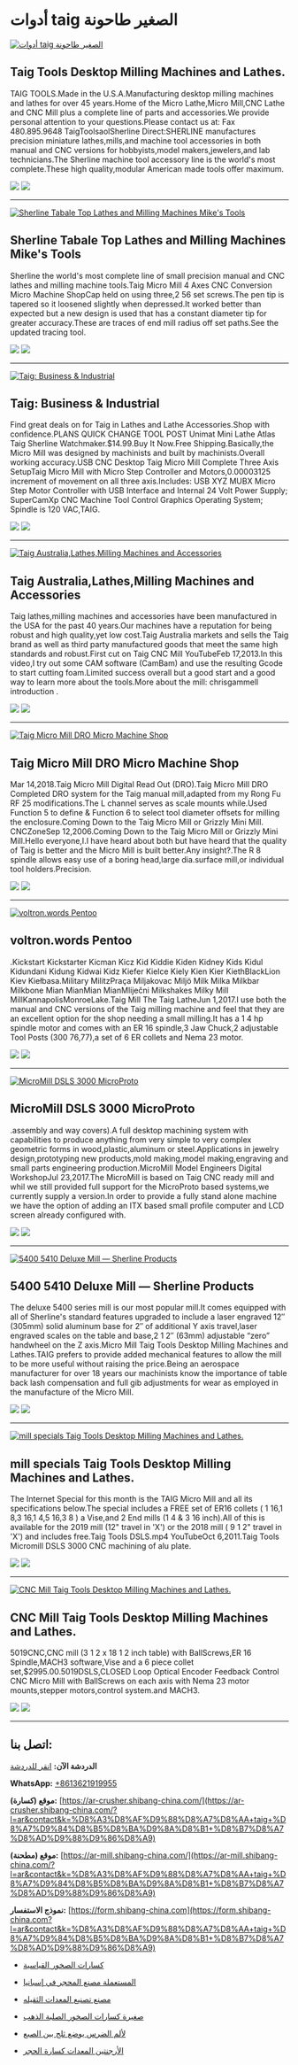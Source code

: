 # أدوات taig الصغير طاحونة

<a href="https://swt.shibang-china.com/?l=ar&img&k=%D8%A3%D8%AF%D9%88%D8%A7%D8%AA+taig+%D8%A7%D9%84%D8%B5%D8%BA%D9%8A%D8%B1+%D8%B7%D8%A7%D8%AD%D9%88%D9%86%D8%A9" target="_blank">![أدوات taig الصغير طاحونة](http://static.shibang-china.com/all-800x300/1087.jpg)</a>

## Taig Tools Desktop Milling Machines and Lathes.
TAIG TOOLS.Made in the U.S.A.Manufacturing desktop milling machines and lathes for over 45 years.Home of the Micro Lathe,Micro Mill,CNC Lathe and CNC Mill plus a complete line of parts and accessories.We provide personal attention to your questions.Please contact us at: Fax 480.895.9648 TaigToolsaolSherline Direct:SHERLINE manufactures precision miniature lathes,mills,and machine tool accessories in both manual and CNC versions for hobbyists,model makers,jewelers,and lab technicians.The Sherline machine tool accessory line is the world&#39;s most complete.These high quality,modular American made tools offer maximum.


<a href="https://whatsapp.shibangsoft.com/WhatsApp.php" target="_blank" title="WhatsApp">![](http://static.shibang-china.com/icon/whatsapp.png)</a> <a href="https://swt.shibang-china.com/?l=ar&icon&k=%D8%A3%D8%AF%D9%88%D8%A7%D8%AA+taig+%D8%A7%D9%84%D8%B5%D8%BA%D9%8A%D8%B1+%D8%B7%D8%A7%D8%AD%D9%88%D9%86%D8%A9" target="_blank">![](http://static.shibang-china.com/icon/chat-ar.png)</a>

---

<a href="https://swt.shibang-china.com/?l=ar&img&k=%D8%A3%D8%AF%D9%88%D8%A7%D8%AA+taig+%D8%A7%D9%84%D8%B5%D8%BA%D9%8A%D8%B1+%D8%B7%D8%A7%D8%AD%D9%88%D9%86%D8%A9" target="_blank">![Sherline Tabale Top Lathes and Milling Machines Mike&#39;s Tools](http://static.shibang-china.com/all-800x300/870.jpg)</a>

## Sherline Tabale Top Lathes and Milling Machines Mike&#39;s Tools
Sherline the world&#39;s most complete line of small precision manual and CNC lathes and milling machine tools.Taig Micro Mill 4 Axes CNC Conversion Micro Machine ShopCap held on using three,2 56 set screws.The pen tip is tapered so it loosened slightly when depressed.It worked better than expected but a new design is used that has a constant diameter tip for greater accuracy.These are traces of end mill radius off set paths.See the updated tracing tool.


<a href="https://whatsapp.shibangsoft.com/WhatsApp.php" target="_blank" title="WhatsApp">![](http://static.shibang-china.com/icon/whatsapp.png)</a> <a href="https://swt.shibang-china.com/?l=ar&icon&k=%D8%A3%D8%AF%D9%88%D8%A7%D8%AA+taig+%D8%A7%D9%84%D8%B5%D8%BA%D9%8A%D8%B1+%D8%B7%D8%A7%D8%AD%D9%88%D9%86%D8%A9" target="_blank">![](http://static.shibang-china.com/icon/chat-ar.png)</a>

---

<a href="https://swt.shibang-china.com/?l=ar&img&k=%D8%A3%D8%AF%D9%88%D8%A7%D8%AA+taig+%D8%A7%D9%84%D8%B5%D8%BA%D9%8A%D8%B1+%D8%B7%D8%A7%D8%AD%D9%88%D9%86%D8%A9" target="_blank">![Taig: Business &amp; Industrial](http://static.shibang-china.com/all-800x300/1307.jpg)</a>

## Taig: Business &amp; Industrial
Find great deals on for Taig in Lathes and Lathe Accessories.Shop with confidence.PLANS QUICK CHANGE TOOL POST Unimat Mini Lathe Atlas Taig Sherline Watchmaker.$14.99.Buy It Now.Free Shipping.Basically,the Micro Mill was designed by machinists and built by machinists.Overall working accuracy.USB CNC Desktop Taig Micro Mill Complete Three Axis SetupTaig Micro Mill with Micro Step Controller and Motors,0.00003125 increment of movement on all three axis.Includes: USB XYZ MUBX Micro Step Motor Controller with USB Interface and Internal 24 Volt Power Supply; SuperCamXp CNC Machine Tool Control Graphics Operating System; Spindle is 120 VAC,TAIG.


<a href="https://whatsapp.shibangsoft.com/WhatsApp.php" target="_blank" title="WhatsApp">![](http://static.shibang-china.com/icon/whatsapp.png)</a> <a href="https://swt.shibang-china.com/?l=ar&icon&k=%D8%A3%D8%AF%D9%88%D8%A7%D8%AA+taig+%D8%A7%D9%84%D8%B5%D8%BA%D9%8A%D8%B1+%D8%B7%D8%A7%D8%AD%D9%88%D9%86%D8%A9" target="_blank">![](http://static.shibang-china.com/icon/chat-ar.png)</a>

---

<a href="https://swt.shibang-china.com/?l=ar&img&k=%D8%A3%D8%AF%D9%88%D8%A7%D8%AA+taig+%D8%A7%D9%84%D8%B5%D8%BA%D9%8A%D8%B1+%D8%B7%D8%A7%D8%AD%D9%88%D9%86%D8%A9" target="_blank">![Taig Australia,Lathes,Milling Machines and Accessories](http://static.shibang-china.com/all-800x300/639.jpg)</a>

## Taig Australia,Lathes,Milling Machines and Accessories
Taig lathes,milling machines and accessories have been manufactured in the USA for the past 40 years.Our machines have a reputation for being robust and high quality,yet low cost.Taig Australia markets and sells the Taig brand as well as third party manufactured goods that meet the same high standards and robust.First cut on Taig CNC Mill YouTubeFeb 17,2013.In this video,I try out some CAM software (CamBam) and use the resulting Gcode to start cutting foam.Limited success overall but a good start and a good way to learn more about the tools.More about the mill: chrisgammell introduction .


<a href="https://whatsapp.shibangsoft.com/WhatsApp.php" target="_blank" title="WhatsApp">![](http://static.shibang-china.com/icon/whatsapp.png)</a> <a href="https://swt.shibang-china.com/?l=ar&icon&k=%D8%A3%D8%AF%D9%88%D8%A7%D8%AA+taig+%D8%A7%D9%84%D8%B5%D8%BA%D9%8A%D8%B1+%D8%B7%D8%A7%D8%AD%D9%88%D9%86%D8%A9" target="_blank">![](http://static.shibang-china.com/icon/chat-ar.png)</a>

---

<a href="https://swt.shibang-china.com/?l=ar&img&k=%D8%A3%D8%AF%D9%88%D8%A7%D8%AA+taig+%D8%A7%D9%84%D8%B5%D8%BA%D9%8A%D8%B1+%D8%B7%D8%A7%D8%AD%D9%88%D9%86%D8%A9" target="_blank">![Taig Micro Mill DRO Micro Machine Shop](http://static.shibang-china.com/all-800x300/27.jpg)</a>

## Taig Micro Mill DRO Micro Machine Shop
Mar 14,2018.Taig Micro Mill Digital Read Out (DRO).Taig Micro Mill DRO Completed DRO system for the Taig manual mill,adapted from my Rong Fu RF 25 modifications.The L channel serves as scale mounts while.Used Function 5 to define &amp; Function 6 to select tool diameter offsets for milling the enclosure.Coming Down to the Taig Micro Mill or Grizzly Mini Mill. CNCZoneSep 12,2006.Coming Down to the Taig Micro Mill or Grizzly Mini Mill.Hello everyone,I.I have heard about both but have heard that the quality of Taig is better and the Micro Mill is built better.Any insight?.The R 8 spindle allows easy use of a boring head,large dia.surface mill,or individual tool holders.Precision.


<a href="https://whatsapp.shibangsoft.com/WhatsApp.php" target="_blank" title="WhatsApp">![](http://static.shibang-china.com/icon/whatsapp.png)</a> <a href="https://swt.shibang-china.com/?l=ar&icon&k=%D8%A3%D8%AF%D9%88%D8%A7%D8%AA+taig+%D8%A7%D9%84%D8%B5%D8%BA%D9%8A%D8%B1+%D8%B7%D8%A7%D8%AD%D9%88%D9%86%D8%A9" target="_blank">![](http://static.shibang-china.com/icon/chat-ar.png)</a>

---

<a href="https://swt.shibang-china.com/?l=ar&img&k=%D8%A3%D8%AF%D9%88%D8%A7%D8%AA+taig+%D8%A7%D9%84%D8%B5%D8%BA%D9%8A%D8%B1+%D8%B7%D8%A7%D8%AD%D9%88%D9%86%D8%A9" target="_blank">![voltron.words Pentoo](http://static.shibang-china.com/all-800x300/1199.jpg)</a>

## voltron.words Pentoo
.Kickstart Kickstarter Kicman Kicz Kid Kiddie Kiden Kidney Kids Kidul Kidundani Kidung Kidwai Kidz Kiefer Kielce Kiely Kien Kier KiethBlackLion Kiev Kiełbasa.Military MilitzPraça Miljakovac Miljö Milk Milka Milkbar Milkbone Mian MianMian MianMliječni Milkshakes Milky Mill MillKannapolisMonroeLake.Taig Mill The Taig LatheJun 1,2017.I use both the manual and CNC versions of the Taig milling machine and feel that they are an excellent option for the shop needing a small milling.It has a 1 4 hp spindle motor and comes with an ER 16 spindle,3 Jaw Chuck,2 adjustable Tool Posts (300 76,77),a set of 6 ER collets and Nema 23 motor.


<a href="https://whatsapp.shibangsoft.com/WhatsApp.php" target="_blank" title="WhatsApp">![](http://static.shibang-china.com/icon/whatsapp.png)</a> <a href="https://swt.shibang-china.com/?l=ar&icon&k=%D8%A3%D8%AF%D9%88%D8%A7%D8%AA+taig+%D8%A7%D9%84%D8%B5%D8%BA%D9%8A%D8%B1+%D8%B7%D8%A7%D8%AD%D9%88%D9%86%D8%A9" target="_blank">![](http://static.shibang-china.com/icon/chat-ar.png)</a>

---

<a href="https://swt.shibang-china.com/?l=ar&img&k=%D8%A3%D8%AF%D9%88%D8%A7%D8%AA+taig+%D8%A7%D9%84%D8%B5%D8%BA%D9%8A%D8%B1+%D8%B7%D8%A7%D8%AD%D9%88%D9%86%D8%A9" target="_blank">![MicroMill DSLS 3000 MicroProto](http://static.shibang-china.com/all-800x300/961.jpg)</a>

## MicroMill DSLS 3000 MicroProto
.assembly and way covers).A full desktop machining system with capabilities to produce anything from very simple to very complex geometric forms in wood,plastic,aluminum or steel.Applications in jewelry design,prototyping new products,mold making,model making,engraving and small parts engineering production.MicroMill Model Engineers Digital WorkshopJul 23,2017.The MicroMill is based on Taig CNC ready mill and whil we still provided full support for the MicroProto based systems,we currently supply a version.In order to provide a fully stand alone machine we have the option of adding an ITX based small profile computer and LCD screen already configured with.


<a href="https://whatsapp.shibangsoft.com/WhatsApp.php" target="_blank" title="WhatsApp">![](http://static.shibang-china.com/icon/whatsapp.png)</a> <a href="https://swt.shibang-china.com/?l=ar&icon&k=%D8%A3%D8%AF%D9%88%D8%A7%D8%AA+taig+%D8%A7%D9%84%D8%B5%D8%BA%D9%8A%D8%B1+%D8%B7%D8%A7%D8%AD%D9%88%D9%86%D8%A9" target="_blank">![](http://static.shibang-china.com/icon/chat-ar.png)</a>

---

<a href="https://swt.shibang-china.com/?l=ar&img&k=%D8%A3%D8%AF%D9%88%D8%A7%D8%AA+taig+%D8%A7%D9%84%D8%B5%D8%BA%D9%8A%D8%B1+%D8%B7%D8%A7%D8%AD%D9%88%D9%86%D8%A9" target="_blank">![5400 5410 Deluxe Mill — Sherline Products](http://static.shibang-china.com/all-800x300/540.jpg)</a>

## 5400 5410 Deluxe Mill — Sherline Products
The deluxe 5400 series mill is our most popular mill.It comes equipped with all of Sherline&#39;s standard features upgraded to include a laser engraved 12″ (305mm) solid aluminum base for 2″ of additional Y axis travel,laser engraved scales on the table and base,2 1 2″ (63mm) adjustable “zero” handwheel on the Z axis.Micro Mill Taig Tools Desktop Milling Machines and Lathes.TAIG prefers to provide added mechanical features to allow the mill to be more useful without raising the price.Being an aerospace manufacturer for over 18 years our machinists know the importance of table back lash compensation and full gib adjustments for wear as employed in the manufacture of the Micro Mill.


<a href="https://whatsapp.shibangsoft.com/WhatsApp.php" target="_blank" title="WhatsApp">![](http://static.shibang-china.com/icon/whatsapp.png)</a> <a href="https://swt.shibang-china.com/?l=ar&icon&k=%D8%A3%D8%AF%D9%88%D8%A7%D8%AA+taig+%D8%A7%D9%84%D8%B5%D8%BA%D9%8A%D8%B1+%D8%B7%D8%A7%D8%AD%D9%88%D9%86%D8%A9" target="_blank">![](http://static.shibang-china.com/icon/chat-ar.png)</a>

---

<a href="https://swt.shibang-china.com/?l=ar&img&k=%D8%A3%D8%AF%D9%88%D8%A7%D8%AA+taig+%D8%A7%D9%84%D8%B5%D8%BA%D9%8A%D8%B1+%D8%B7%D8%A7%D8%AD%D9%88%D9%86%D8%A9" target="_blank">![mill specials Taig Tools Desktop Milling Machines and Lathes.](http://static.shibang-china.com/all-800x300/475.jpg)</a>

## mill specials Taig Tools Desktop Milling Machines and Lathes.
The Internet Special for this month is the TAIG Micro Mill and all its specifications below.The special includes a FREE set of ER16 collets ( 1 16,1 8,3 16,1 4,5 16,3 8 ) a Vise,and 2 End mills (1 4 &amp; 3 16 inch).All of this is available for the 2019 mill (12&quot; travel in &#39;X&#39;) or the 2018 mill ( 9 1 2&quot; travel in &#39;X&#39;) and includes free.Taig Tools DSLS.mp4 YouTubeOct 6,2011.Taig Tools Micromill DSLS 3000 CNC machining of alu plate.


<a href="https://whatsapp.shibangsoft.com/WhatsApp.php" target="_blank" title="WhatsApp">![](http://static.shibang-china.com/icon/whatsapp.png)</a> <a href="https://swt.shibang-china.com/?l=ar&icon&k=%D8%A3%D8%AF%D9%88%D8%A7%D8%AA+taig+%D8%A7%D9%84%D8%B5%D8%BA%D9%8A%D8%B1+%D8%B7%D8%A7%D8%AD%D9%88%D9%86%D8%A9" target="_blank">![](http://static.shibang-china.com/icon/chat-ar.png)</a>

---

<a href="https://swt.shibang-china.com/?l=ar&img&k=%D8%A3%D8%AF%D9%88%D8%A7%D8%AA+taig+%D8%A7%D9%84%D8%B5%D8%BA%D9%8A%D8%B1+%D8%B7%D8%A7%D8%AD%D9%88%D9%86%D8%A9" target="_blank">![CNC Mill Taig Tools Desktop Milling Machines and Lathes.](http://static.shibang-china.com/all-800x300/1034.jpg)</a>

## CNC Mill Taig Tools Desktop Milling Machines and Lathes.
5019CNC,CNC mill (3 1 2 x 18 1 2 inch table) with BallScrews,ER 16 Spindle,MACH3 software,Vise and a 6 piece collet set,$2995.00.5019DSLS,CLOSED Loop Optical Encoder Feedback Control CNC Micro Mill with BallScrews on each axis with Nema 23 motor mounts,stepper motors,control system.and MACH3.

<a href="https://whatsapp.shibangsoft.com/WhatsApp.php" target="_blank" title="WhatsApp">![](http://static.shibang-china.com/icon/whatsapp.png)</a> <a href="https://swt.shibang-china.com/?l=ar&icon&k=%D8%A3%D8%AF%D9%88%D8%A7%D8%AA+taig+%D8%A7%D9%84%D8%B5%D8%BA%D9%8A%D8%B1+%D8%B7%D8%A7%D8%AD%D9%88%D9%86%D8%A9" target="_blank">![](http://static.shibang-china.com/icon/chat-ar.png)</a>

---
## اتصل بنا:

**الدردشة الآن:** [انقر للدردشة](https://swt.shibang-china.com?l=ar&contact&k=%D8%A3%D8%AF%D9%88%D8%A7%D8%AA+taig+%D8%A7%D9%84%D8%B5%D8%BA%D9%8A%D8%B1+%D8%B7%D8%A7%D8%AD%D9%88%D9%86%D8%A9)

**WhatsApp:**  [+8613621919955](https://whatsapp.shibangsoft.com/WhatsApp.php)

**موقع (كسارة):** [https://ar-crusher.shibang-china.com/](https://ar-crusher.shibang-china.com/?l=ar&contact&k=%D8%A3%D8%AF%D9%88%D8%A7%D8%AA+taig+%D8%A7%D9%84%D8%B5%D8%BA%D9%8A%D8%B1+%D8%B7%D8%A7%D8%AD%D9%88%D9%86%D8%A9)

**موقع (مطحنة):** [https://ar-mill.shibang-china.com/](https://ar-mill.shibang-china.com/?l=ar&contact&k=%D8%A3%D8%AF%D9%88%D8%A7%D8%AA+taig+%D8%A7%D9%84%D8%B5%D8%BA%D9%8A%D8%B1+%D8%B7%D8%A7%D8%AD%D9%88%D9%86%D8%A9)

**نموذج الاستفسار:** [https://form.shibang-china.com](https://form.shibang-china.com?l=ar&contact&k=%D8%A3%D8%AF%D9%88%D8%A7%D8%AA+taig+%D8%A7%D9%84%D8%B5%D8%BA%D9%8A%D8%B1+%D8%B7%D8%A7%D8%AD%D9%88%D9%86%D8%A9)

* [كسارات الصخور القياسية](../24/%D9%83%D8%B3%D8%A7%D8%B1%D8%A7%D8%AA%20%D8%A7%D9%84%D8%B5%D8%AE%D9%88%D8%B1%20%D8%A7%D9%84%D9%82%D9%8A%D8%A7%D8%B3%D9%8A%D8%A9.md)

* [المستعملة مصنع المحجر في إسبانيا](../25/%D8%A7%D9%84%D9%85%D8%B3%D8%AA%D8%B9%D9%85%D9%84%D8%A9%20%D9%85%D8%B5%D9%86%D8%B9%20%D8%A7%D9%84%D9%85%D8%AD%D8%AC%D8%B1%20%D9%81%D9%8A%20%D8%A5%D8%B3%D8%A8%D8%A7%D9%86%D9%8A%D8%A7.md)

* [مصنع تصنيع المعدات الثقيله](../21/%D9%85%D8%B5%D9%86%D8%B9%20%D8%AA%D8%B5%D9%86%D9%8A%D8%B9%20%D8%A7%D9%84%D9%85%D8%B9%D8%AF%D8%A7%D8%AA%20%D8%A7%D9%84%D8%AB%D9%82%D9%8A%D9%84%D9%87.md)

* [صغيرة كسارات الصخور الصلبة الذهب](../24/%D8%B5%D8%BA%D9%8A%D8%B1%D8%A9%20%D9%83%D8%B3%D8%A7%D8%B1%D8%A7%D8%AA%20%D8%A7%D9%84%D8%B5%D8%AE%D9%88%D8%B1%20%D8%A7%D9%84%D8%B5%D9%84%D8%A8%D8%A9%20%D8%A7%D9%84%D8%B0%D9%87%D8%A8.md)

* [لألم الضرس يوضع ثلج بين الصبع](../21/%D9%84%D8%A3%D9%84%D9%85%20%D8%A7%D9%84%D8%B6%D8%B1%D8%B3%20%D9%8A%D9%88%D8%B6%D8%B9%20%D8%AB%D9%84%D8%AC%20%D8%A8%D9%8A%D9%86%20%D8%A7%D9%84%D8%B5%D8%A8%D8%B9.md)

* [الأرجنتين المعدات كسارة الحجر](../23/%D8%A7%D9%84%D8%A3%D8%B1%D8%AC%D9%86%D8%AA%D9%8A%D9%86%20%D8%A7%D9%84%D9%85%D8%B9%D8%AF%D8%A7%D8%AA%20%D9%83%D8%B3%D8%A7%D8%B1%D8%A9%20%D8%A7%D9%84%D8%AD%D8%AC%D8%B1.md)